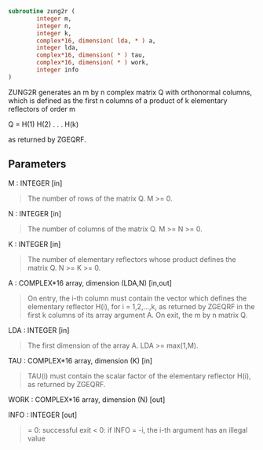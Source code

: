 ```fortran
subroutine zung2r (
        integer m,
        integer n,
        integer k,
        complex*16, dimension( lda, * ) a,
        integer lda,
        complex*16, dimension( * ) tau,
        complex*16, dimension( * ) work,
        integer info
)
```

ZUNG2R generates an m by n complex matrix Q with orthonormal columns,
which is defined as the first n columns of a product of k elementary
reflectors of order m

Q  =  H(1) H(2) . . . H(k)

as returned by ZGEQRF.

## Parameters
M : INTEGER [in]
> The number of rows of the matrix Q. M >= 0.

N : INTEGER [in]
> The number of columns of the matrix Q. M >= N >= 0.

K : INTEGER [in]
> The number of elementary reflectors whose product defines the
> matrix Q. N >= K >= 0.

A : COMPLEX\*16 array, dimension (LDA,N) [in,out]
> On entry, the i-th column must contain the vector which
> defines the elementary reflector H(i), for i = 1,2,...,k, as
> returned by ZGEQRF in the first k columns of its array
> argument A.
> On exit, the m by n matrix Q.

LDA : INTEGER [in]
> The first dimension of the array A. LDA >= max(1,M).

TAU : COMPLEX\*16 array, dimension (K) [in]
> TAU(i) must contain the scalar factor of the elementary
> reflector H(i), as returned by ZGEQRF.

WORK : COMPLEX\*16 array, dimension (N) [out]

INFO : INTEGER [out]
> = 0: successful exit
> < 0: if INFO = -i, the i-th argument has an illegal value

